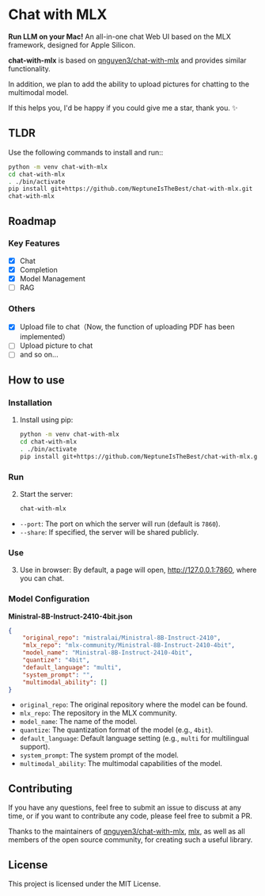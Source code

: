 # Chat with MLX

**Run LLM on your Mac!** An all-in-one chat Web UI based on the MLX framework, designed for Apple Silicon.

**chat-with-mlx** is based on [qnguyen3/chat-with-mlx](https://github.com/qnguyen3/chat-with-mlx) and provides similar functionality.

In addition, we plan to add the ability to upload pictures for chatting to the multimodal model.

If this helps you, I'd be happy if you could give me a star, thank you. ✨

## TLDR
Use the following commands to install and run::
```bash
python -m venv chat-with-mlx
cd chat-with-mlx
. ./bin/activate
pip install git+https://github.com/NeptuneIsTheBest/chat-with-mlx.git
chat-with-mlx
```

## Roadmap

### Key Features
* [x] Chat
* [x] Completion
* [x] Model Management
* [ ] RAG

### Others
* [x] Upload file to chat（Now, the function of uploading PDF has been implemented）
* [ ] Upload picture to chat
* [ ] and so on...

## How to use

### Installation

1. Install using pip:
   ```bash
   python -m venv chat-with-mlx
   cd chat-with-mlx
   . ./bin/activate
   pip install git+https://github.com/NeptuneIsTheBest/chat-with-mlx.git
   ```

### Run

2. Start the server:
   ```bash
   chat-with-mlx
   ```

- `--port`: The port on which the server will run (default is `7860`).
- `--share`: If specified, the server will be shared publicly.

### Use

3. Use in browser: By default, a page will open, http://127.0.0.1:7860, where you can chat.

### Model Configuration

**Ministral-8B-Instruct-2410-4bit.json**
```json
{
    "original_repo": "mistralai/Ministral-8B-Instruct-2410",
    "mlx_repo": "mlx-community/Ministral-8B-Instruct-2410-4bit",
    "model_name": "Ministral-8B-Instruct-2410-4bit",
    "quantize": "4bit",
    "default_language": "multi",
    "system_prompt": "",
    "multimodal_ability": []
}
```

- `original_repo`: The original repository where the model can be found.
- `mlx_repo`: The repository in the MLX community.
- `model_name`: The name of the model.
- `quantize`: The quantization format of the model (e.g., `4bit`).
- `default_language`: Default language setting (e.g., `multi` for multilingual support).
- `system_prompt`: The system prompt of the model.
- `multimodal_ability`: The multimodal capabilities of the model.

## Contributing

If you have any questions, feel free to submit an issue to discuss at any time, or if you want to contribute any code, please feel free to submit a PR.

Thanks to the maintainers of [qnguyen3/chat-with-mlx](https://github.com/qnguyen3/chat-with-mlx), [mlx](https://github.com/ml-explore/mlx), as well as all members of the open source community, for creating such a useful library.

## License

This project is licensed under the MIT License.
